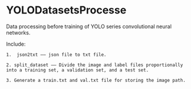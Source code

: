 # YOLODatasetsProcesse

Data processing before training of YOLO series convolutional neural networks. 

Include: 

    1.  json2txt —— json file to txt file.

    2. split_dataset —— Divide the image and label files proportionally into a training set, a validation set, and a test set.

    3. Generate a train.txt and val.txt file for storing the image path.
